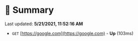 # 📖 Summary
Last updated: **5/21/2021, 11:52:16 AM**

- `GET` [https://google.com](https://google.com) - **Up** (103ms)
